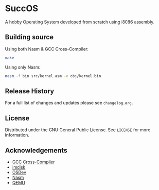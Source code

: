 # SuccOS
 A hobby Operating System developed from scratch using i8086 assembly.

## Building source
Using both Nasm & GCC Cross-Compiler:
```sh
make
```

Using only Nasm:
```sh
nasm -f bin src/kernel.asm -o obj/kernel.bin
```

## Release History
For a full list of changes and updates please see `changelog.org`.

## License
Distributed under the GNU General Public License. See `LICENSE` for more information.

## Acknowledgements
* [GCC Cross-Compiler]
* [imdisk]
* [OSDev]
* [Nasm]
* [QEMU]


[NASM]:   http://www.nasm.us/index.php
[GCC Cross-Compiler]: https://wiki.osdev.org/GCC_Cross-Compiler

[QEMU]:   http://www.qemu.org/
[imdisk]: http://www.ltr-data.se/opencode.html/
[OSDev]:  http://wiki.osdev.org/Main_Page

